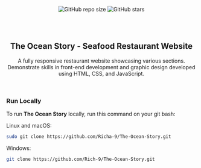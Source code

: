 <div align="center">
  
  ![GitHub repo size](https://img.shields.io/github/repo-size/Richa-9/The-Ocean-Story)
  ![GitHub stars](https://img.shields.io/github/stars/Richa-9/The-Ocean-Story?style=social)

  <br />
  <br />
  <h2 align="center">The Ocean Story - Seafood Restaurant Website</h2>

  A fully responsive restaurant website showcasing various sections. Demonstrate skills in front-end development and graphic design developed using HTML, CSS, and JavaScript.

</div>

<br />

### Run Locally

To run **The Ocean Story** locally, run this command on your git bash:

Linux and macOS:

```bash
sudo git clone https://github.com/Richa-9/The-Ocean-Story.git
```

Windows:

```bash
git clone https://github.com/Rich-9/The-Ocean-Story.git
```


